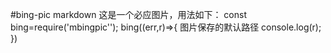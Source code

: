 #bing-pic
markdown
这是一个必应图片，用法如下：
const bing=require('mbingpic'');
bing((err,r)=>{
    图片保存的默认路径
    console.log(r);
})
